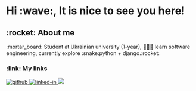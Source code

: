 <h1> Hi :wave:, It is nice to see you here!</h1>
  
 <h2> :rocket: About me </h2>
   :mortar_board: Student at Ukrainian university (1-year), 🧑🏻‍💻 learn software engineering, currently explore :snake:python + django.:rocket:
 <h3> :link: My links </h3>
   <a href = "https://github.com/YSecretY">
     <img src="https://camo.githubusercontent.com/503ebdcea35758fab52b522b6286fc3665be9ac371a3275cd79ee047a8b45627/68747470733a2f2f696d672e736869656c64732e696f2f62616467652f4769744875622d3030303030303f7374796c653d666f722d7468652d6261646765266c6f676f3d476974487562266c6f676f436f6c6f723d7768697465" alt="github" data-canonical-src="https://img.shields.io/badge/GitHub-000000?style=for-the-badge&amp;logo=GitHub&amp;logoColor=white" style="max-width: 100%;">
   </a>
   <a href = "https://www.linkedin.com/in/bogdan-hrachov-190a0225a/" >
  <img src="https://camo.githubusercontent.com/c1b58e41b98a889bca12be9902dbfc0ec506e161ae26b8e0460a7b64e661b816/68747470733a2f2f696d672e736869656c64732e696f2f62616467652f4c696e6b65645f496e2d3030373742353f7374796c653d666f722d7468652d6261646765266c6f676f3d4c696e6b6564496e266c6f676f436f6c6f723d7768697465" alt="linked-in" data-canonical-src="https://img.shields.io/badge/Linked_In-0077B5?style=for-the-badge&amp;logo=LinkedIn&amp;logoColor=white" style="max-width: 100%;">
  </a>
  <a href = "#">
  <img src="https://cdn.lifehacker.ru/wp-content/uploads/2021/11/Kak-ochistit-kesh-v-Telegram_1637375450.jpg" style="max-width: 5%; max-height: 5%;">
  </a>

<!--
**YSecretY/YSecretY** is a ✨ _special_ ✨ repository because its `README.md` (this file) appears on your GitHub profile.

Here are some ideas to get you started:

- 🔭 I’m currently working on ...
- 🌱 I’m currently learning ...
- 👯 I’m looking to collaborate on ...
- 🤔 I’m looking for help with ...
- 💬 Ask me about ...
- 📫 How to reach me: ...
- 😄 Pronouns: ...
- ⚡ Fun fact: ...
-->
